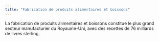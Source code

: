 ```yaml
---
title: "Fabrication de produits alimentaires et boissons"
---
```


La fabrication de produits alimentaires et boissons constitue le plus grand secteur manufacturier du Royaume-Uni, avec des recettes de 76 milliards de livres sterling. 

